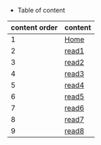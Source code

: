* Table of content

content order | content 
------------- | -------------
1 | [Home](https://amjadaljirawi.github.io/Code-201-Reading-Notes/home)
2 | [read1](https://amjadaljirawi.github.io/Code-201-Reading-Notes/read1)
3 | [read2](https://amjadaljirawi.github.io/Code-201-Reading-Notes/read2)
4 | [read3](https://amjadaljirawi.github.io/Code-201-Reading-Notes/read3)
5 | [read4](https://amjadaljirawi.github.io/Code-201-Reading-Notes/read4)
6 | [read5](https://amjadaljirawi.github.io/Code-201-Reading-Notes/read5)
7 | [read6](https://amjadaljirawi.github.io/Code-201-Reading-Notes/read6)
8 | [read7](https://amjadaljirawi.github.io/Code-201-Reading-Notes/read7)
9 | [read8](https://amjadaljirawi.github.io/Code-201-Reading-Notes/read8)

